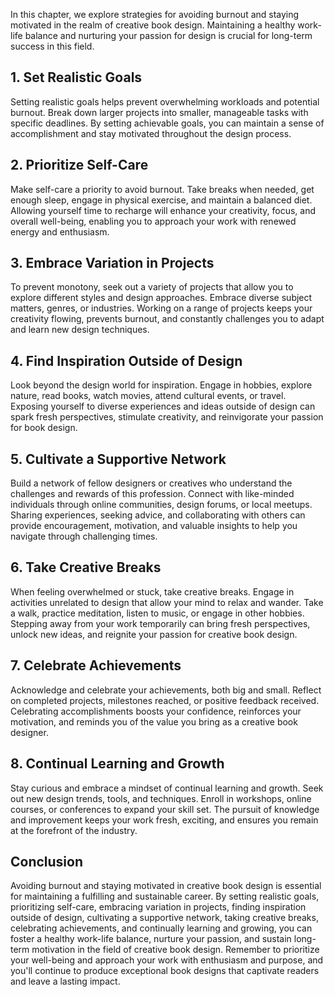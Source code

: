 
In this chapter, we explore strategies for avoiding burnout and staying motivated in the realm of creative book design. Maintaining a healthy work-life balance and nurturing your passion for design is crucial for long-term success in this field.

**1. Set Realistic Goals**
--------------------------

Setting realistic goals helps prevent overwhelming workloads and potential burnout. Break down larger projects into smaller, manageable tasks with specific deadlines. By setting achievable goals, you can maintain a sense of accomplishment and stay motivated throughout the design process.

**2. Prioritize Self-Care**
---------------------------

Make self-care a priority to avoid burnout. Take breaks when needed, get enough sleep, engage in physical exercise, and maintain a balanced diet. Allowing yourself time to recharge will enhance your creativity, focus, and overall well-being, enabling you to approach your work with renewed energy and enthusiasm.

**3. Embrace Variation in Projects**
------------------------------------

To prevent monotony, seek out a variety of projects that allow you to explore different styles and design approaches. Embrace diverse subject matters, genres, or industries. Working on a range of projects keeps your creativity flowing, prevents burnout, and constantly challenges you to adapt and learn new design techniques.

**4. Find Inspiration Outside of Design**
-----------------------------------------

Look beyond the design world for inspiration. Engage in hobbies, explore nature, read books, watch movies, attend cultural events, or travel. Exposing yourself to diverse experiences and ideas outside of design can spark fresh perspectives, stimulate creativity, and reinvigorate your passion for book design.

**5. Cultivate a Supportive Network**
-------------------------------------

Build a network of fellow designers or creatives who understand the challenges and rewards of this profession. Connect with like-minded individuals through online communities, design forums, or local meetups. Sharing experiences, seeking advice, and collaborating with others can provide encouragement, motivation, and valuable insights to help you navigate through challenging times.

**6. Take Creative Breaks**
---------------------------

When feeling overwhelmed or stuck, take creative breaks. Engage in activities unrelated to design that allow your mind to relax and wander. Take a walk, practice meditation, listen to music, or engage in other hobbies. Stepping away from your work temporarily can bring fresh perspectives, unlock new ideas, and reignite your passion for creative book design.

**7. Celebrate Achievements**
-----------------------------

Acknowledge and celebrate your achievements, both big and small. Reflect on completed projects, milestones reached, or positive feedback received. Celebrating accomplishments boosts your confidence, reinforces your motivation, and reminds you of the value you bring as a creative book designer.

**8. Continual Learning and Growth**
------------------------------------

Stay curious and embrace a mindset of continual learning and growth. Seek out new design trends, tools, and techniques. Enroll in workshops, online courses, or conferences to expand your skill set. The pursuit of knowledge and improvement keeps your work fresh, exciting, and ensures you remain at the forefront of the industry.

**Conclusion**
--------------

Avoiding burnout and staying motivated in creative book design is essential for maintaining a fulfilling and sustainable career. By setting realistic goals, prioritizing self-care, embracing variation in projects, finding inspiration outside of design, cultivating a supportive network, taking creative breaks, celebrating achievements, and continually learning and growing, you can foster a healthy work-life balance, nurture your passion, and sustain long-term motivation in the field of creative book design. Remember to prioritize your well-being and approach your work with enthusiasm and purpose, and you'll continue to produce exceptional book designs that captivate readers and leave a lasting impact.
